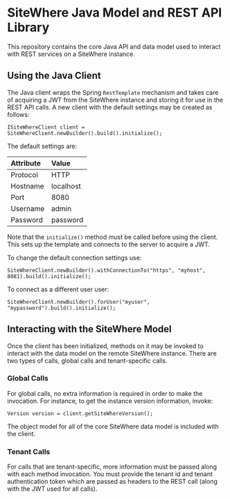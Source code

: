 # SiteWhere Java Model and REST API Library
This repository contains the core Java API and data model used to interact
with REST services on a SiteWhere instance.

## Using the Java Client
The Java client wraps the Spring `RestTemplate` mechanism and takes care
of acquiring a JWT from the SiteWhere instance and storing it for use in the REST
API calls. A new client with the default settings may be created as follows:

```
ISiteWhereClient client = SiteWhereClient.newBuilder().build().initialize();
```

The default settings are:

| Attribute   | Value        |
|:------------|:-------------|
| Protocol    | HTTP         |
| Hostname    | localhost    |
| Port        | 8080         |
| Username    | admin        |
| Password    | password     |

Note that the `initialize()` method must be called before using the client. This sets
up the template and connects to the server to acquire a JWT.

To change the default connection settings use:

```
SiteWhereClient.newBuilder().withConnectionTo("https", "myhost", 8081).build().initialize();
```

To connect as a different user user:

```
SiteWhereClient.newBuilder().forUser("myuser", "mypassword").build().initialize();
```

## Interacting with the SiteWhere Model
Once the client has been initialized, methods on it may be invoked to interact with
the data model on the remote SiteWhere instance. There are two types of calls,
global calls and tenant-specific calls.

### Global Calls
For global calls, no extra information is required in order to make the invocation. 
For instance, to get the instance version information, invoke:

```
Version version = client.getSiteWhereVersion();
```

The object model for all of the core SiteWhere data model is included with the client.

### Tenant Calls
For calls that are tenant-specific, more information must be passed along with each
method invocation. You must provide the tenant id and tenant authentication token
which are passed as headers to the REST call (along with the JWT used for all calls).
